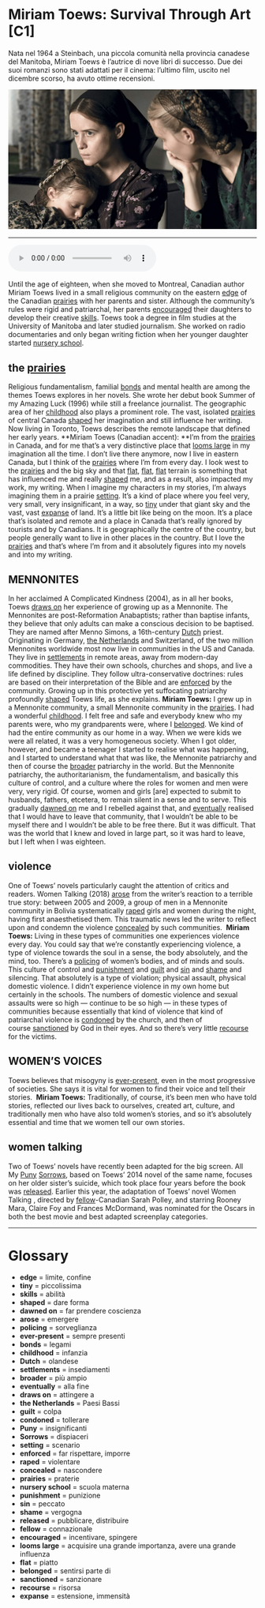 # Miriam Toews: Survival Through Art   [C1]

Nata nel 1964 a Steinbach, una piccola comunità nella provincia canadese del Manitoba, Miriam Toews è l’autrice di nove libri di successo. Due dei suoi romanzi sono stati adattati per il cinema: l’ultimo film, uscito nel dicembre scorso, ha avuto ottime recensioni.

![](Miriam%20Toews%20Survival%20Through%20Art.jpg)

--------------

<div>
<audio controls autoplay>
    <source src="https://raw.githubusercontent.com/dartie/speakup/main/2023-03/Miriam%20Toews%20Survival%20Through%20Art.mp3" type="audio/mpeg">
</audio>
</div>


Until the age of eighteen, when she moved to Montreal, Canadian author Miriam Toews lived in a small religious community on the eastern [edge](## "limite, confine") of the Canadian [prairies](## "praterie") with her parents and sister. Although the community’s rules were rigid and patriarchal, her parents [encouraged](## "incentivare, spingere") their daughters to develop their creative [skills](## "abilità"). Toews took a degree in film studies at the University of Manitoba and later studied journalism. She worked on radio documentaries and only began writing fiction when her younger daughter started [nursery school](## "scuola materna"). 

## the [prairies](## "praterie")
Religious fundamentalism, familial [bonds](## "legami") and mental health are among the themes Toews explores in her novels. She wrote her debut book Summer of my Amazing Luck (1996) while still a freelance journalist. The geographic area of her [childhood](## "infanzia") also plays a prominent role. The vast, isolated [prairies](## "praterie") of central Canada [shaped](## "dare forma") her imagination and still influence her writing. Now living in Toronto, Toews describes the remote landscape that defined her early years.
**Miriam Toews (Canadian accent): **I’m from the [prairies](## "praterie") in Canada, and for me that’s a very distinctive place that [looms large](## "acquisire una grande importanza, avere una grande influenza") in my imagination all the time. I don’t live there anymore, now I live in eastern Canada, but I think of the [prairies](## "praterie") where I’m from every day. I look west to the [prairies](## "praterie") and the big sky and that [flat](## "piatto"), [flat](## "piatto"), [flat](## "piatto") terrain is something that has influenced me and really [shaped](## "dare forma") me, and as a result, also impacted my work, my writing. When I imagine my characters in my stories, I’m always imagining them in a prairie [setting](## "scenario"). It’s a kind of place where you feel very, very small, very insignificant, in a way, so [tiny](## "piccolissima") under that giant sky and the vast, vast [expanse](## "estensione, immensità") of land. It’s a little bit like being on the moon. It’s a place that’s isolated and remote and a place in Canada that’s really ignored by tourists and by Canadians. It is geographically the centre of the country, but people generally want to live in other places in the country. But I love the [prairies](## "praterie") and that’s where I’m from and it absolutely figures into my novels and into my writing.

## MENNONITES
In her acclaimed A Complicated Kindness (2004), as in all her books, Toews [draws on](## "attingere a") her experience of growing up as a Mennonite. The Mennonites are post-Reformation Anabaptists; rather than baptise infants, they believe that only adults can make a conscious decision to be baptised. They are named after Menno Simons, a 16th-century [Dutch](## "olandese") priest. Originating in Germany, [the Netherlands](## "Paesi Bassi") and Switzerland, of the two million Mennonites worldwide most now live in communities in the US and Canada. They live in [settlements](## "insediamenti") in remote areas, away from modern-day commodities. They have their own schools, churches and shops, and live a life defined by discipline. They follow ultra-conservative doctrines: rules are based on their interpretation of the Bible and are [enforced](## "far rispettare, imporre") by the community. Growing up in this protective yet suffocating patriarchy profoundly [shaped](## "dare forma") Toews life, as she explains.
**Miriam Toews:** I grew up in a Mennonite community, a small Mennonite community in the [prairies](## "praterie"). I had a wonderful [childhood](## "infanzia"). I felt free and safe and everybody knew who my parents were, who my grandparents were, where I [belonged](## "sentirsi parte di"). We kind of had the entire community as our home in a way. When we were kids we were all related, it was a very homogeneous society. When I got older, however, and became a teenager I started to realise what was happening, and I started to understand what that was like, the Mennonite patriarchy and then of course the [broader](## "più ampio") patriarchy in the world. But the Mennonite patriarchy, the authoritarianism, the fundamentalism, and basically this culture of control, and a culture where the roles for women and men were very, very rigid. Of course, women and girls [are] expected to submit to husbands, fathers, etcetera, to remain silent in a sense and to serve. This gradually [dawned on](## "far prendere coscienza") me and I rebelled against that, and [eventually](## "alla fine") realised that I would have to leave that community, that I wouldn’t be able to be myself there and I wouldn’t be able to be free there. But it was difficult. That was the world that I knew and loved in large part, so it was hard to leave, but I left when I was eighteen. 

## violence
One of Toews’ novels particularly caught the attention of critics and readers. Women Talking (2018) [arose](## "emergere") from the writer’s reaction to a terrible true story: between 2005 and 2009, a group of men in a Mennonite community in Bolivia systematically [raped](## "violentare") girls and women during the night, having first anaesthetised them. This traumatic news led the writer to reflect upon and condemn the violence [concealed](## "nascondere") by such communities. 
**Miriam Toews:** Living in these types of communities one experiences violence every day. You could say that we’re constantly experiencing violence, a type of violence towards the soul in a sense, the body absolutely, and the mind, too. There’s a [policing](## "sorveglianza") of women’s bodies, and of minds and souls. This culture of control and [punishment](## "punizione") and [guilt](## "colpa") and [sin](## "peccato") and [shame](## "vergogna") and silencing. That absolutely is a type of violation; physical assault, physical domestic violence. I didn’t experience violence in my own home but certainly in the schools. The numbers of domestic violence and sexual assaults were so high — continue to be so high — in these types of communities because essentially that kind of violence that kind of patriarchal violence is [condoned](## "tollerare") by the church, and then of course [sanctioned](## "sanzionare") by God in their eyes. And so there’s very little [recourse](## "risorsa") for the victims.

## WOMEN’S VOICES
Toews believes that misogyny is [ever-present](## "sempre presenti"), even in the most progressive of societies. She says it is vital for women to find their voice and tell their stories. 
**Miriam Toews:** Traditionally, of course, it’s been men who have told stories, reflected our lives back to ourselves, created art, culture, and traditionally men who have also told women’s stories, and so it’s absolutely essential and time that we women tell our own stories.

## women talking 
Two of Toews’ novels have recently been adapted for the big screen. All My [Puny](## "insignificanti") [Sorrows](## "dispiaceri"), based on Toews’ 2014 novel of the same name, focuses on her older sister’s suicide, which took place four years before the book was [released](## "pubblicare, distribuire"). Earlier this year, the adaptation of Toews’ novel Women Talking , directed by [fellow](## "connazionale")-Canadian Sarah Polley, and starring Rooney Mara, Claire Foy and Frances McDormand, was nominated for the Oscars in both the best movie and best adapted screenplay categories. 
 

--------------

<div style = "display:block; clear:both; page-break-after:always;"></div>

# Glossary
* **edge** = limite, confine
* **tiny** = piccolissima
* **skills** = abilità
* **shaped** = dare forma
* **dawned on** = far prendere coscienza
* **arose** = emergere
* **policing** = sorveglianza
* **ever-present** = sempre presenti
* **bonds** = legami
* **childhood** = infanzia
* **Dutch** = olandese
* **settlements** = insediamenti
* **broader** = più ampio
* **eventually** = alla fine
* **draws on** = attingere a
* **the Netherlands** = Paesi Bassi
* **guilt** = colpa
* **condoned** = tollerare
* **Puny** = insignificanti
* **Sorrows** = dispiaceri
* **setting** = scenario
* **enforced** = far rispettare, imporre
* **raped** = violentare
* **concealed** = nascondere
* **prairies** = praterie
* **nursery school** = scuola materna
* **punishment** = punizione
* **sin** = peccato
* **shame** = vergogna
* **released** = pubblicare, distribuire
* **fellow** = connazionale
* **encouraged** = incentivare, spingere
* **looms large** = acquisire una grande importanza, avere una grande influenza
* **flat** = piatto
* **belonged** = sentirsi parte di
* **sanctioned** = sanzionare
* **recourse** = risorsa
* **expanse** = estensione, immensità
